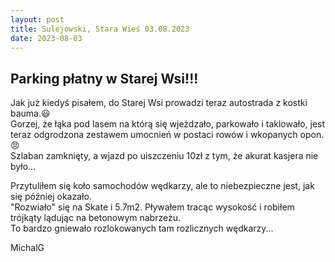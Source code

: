```yaml
---
layout: post
title: Sulejowski, Stara Wieś 03.08.2023
date: 2023-08-03
---
```


## Parking płatny w Starej Wsi!!!

Jak już kiedyś pisałem, do Starej Wsi prowadzi teraz autostrada z kostki bauma.:smiley:  
Gorzej, że łąka pod lasem na którą się wjeżdzało, parkowało i taklowało, 
jest teraz odgrodzona zestawem umocnień w postaci rowów i wkopanych opon.:angry:  
Szlaban zamknięty, a wjazd po uiszczeniu 10zł z tym, że akurat kasjera nie było...  

Przytuliłem się koło samochodów wędkarzy, ale to niebezpieczne jest, jak się później okazało.  
"Rozwiało" się na Skate i 5.7m2. Pływałem tracąc wysokość i robiłem trójkąty lądując na betonowym nabrzeżu.  
To bardzo gniewało rozlokowanych tam rozlicznych wędkarzy...  

MichalG  